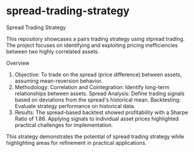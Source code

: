 # spread-trading-strategy
Spread Trading Strategy

This repository showcases a pairs trading strategy using stpread trading. The project focuses on identifying and exploiting pricing inefficiencies between two highly correlated assets.


Overview
1. Objective:
  To trade on the spread (price difference) between assets, assuming mean-reversion behavior.
2. Methodology:
  Correlation and Cointegration: Identify long-term relationships between assets.
  Spread Analysis: Define trading signals based on deviations from the spread's historical mean.
  Backtesting: Evaluate strategy performance on historical data.
3. Results:
  The spread-based backtest showed profitability with a Sharpe Ratio of 1.86.
  Applying signals to individual asset prices highlighted practical challenges for implementation.

This strategy demonstrates the potential of spread trading strategy while highlighting areas for refinement in practical applications.



